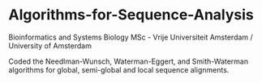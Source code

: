 # Algorithms-for-Sequence-Analysis
Bioinformatics and Systems Biology MSc - Vrije Universiteit Amsterdam / University of Amsterdam

Coded the Needlman-Wunsch, Waterman-Eggert, and Smith-Waterman algorithms for global, semi-global and local sequence alignments.
